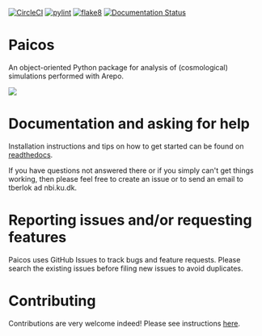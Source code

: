 [![CircleCI](https://dl.circleci.com/status-badge/img/gh/tberlok/paicos/tree/main.svg?style=svg&circle-token=dbdb37aa907d919a167a8ef5ccf197c0d358c300)](https://dl.circleci.com/status-badge/redirect/gh/tberlok/paicos/tree/main)
[![pylint](https://github.com/tberlok/paicos/actions/workflows/pylint.yml/badge.svg)](
https://github.com/tberlok/paicos/actions/workflows/pylint.yml)
[![flake8](https://github.com/tberlok/paicos/actions/workflows/flake8.yml/badge.svg)](
https://github.com/tberlok/paicos/actions/workflows/flake8.yml)
[![Documentation Status](https://readthedocs.org/projects/paicos/badge/?version=latest)](https://paicos.readthedocs.io/en/latest/?badge=latest)


# Paicos

An object-oriented Python package for analysis of (cosmological) simulations performed
with Arepo.

<img src="images/Z24_snap130_wide_projection_notnested.jpg" width="auto">


# Documentation and asking for help

Installation instructions and tips on how to get started can be found
on [readthedocs](https://paicos.readthedocs.io/en/latest/?badge=latest).

If you have questions not answered there or if you simply can't get things working, then please feel free to create an issue or to send an email to tberlok ad nbi.ku.dk.

# Reporting issues and/or requesting features

Paicos uses GitHub Issues to track bugs and feature requests. Please search the existing issues before filing new issues to avoid duplicates.

# Contributing 
Contributions are very welcome indeed! Please see instructions [here](https://github.com/tberlok/paicos/blob/main/.github/CONTRIBUTING.md).


